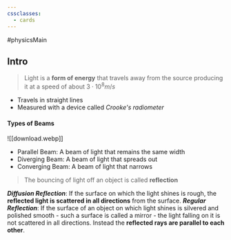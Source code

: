 ```yaml
---
cssclasses:
  - cards
---
```

#physicsMain 

## Intro
> Light is a **form of energy** that travels away from the source producing it at a speed of about $3 \cdot 10^8  m/s$ 
- Travels in straight lines
- Measured with a device called *Crooke's radiometer*
#### Types of Beams
![[download.webp]]
- Parallel Beam: A beam of light that remains the same width
- Diverging Beam: A beam of light that spreads out
- Converging Beam: A beam of light that narrows

> The bouncing of light off an object is called **reflection**

***Diffusion Reflection***: If the surface on which the light shines is rough, the **reflected light is scattered in all directions** from the surface. 
***Regular Reflection***: If the surface of an object on which light shines is silvered and polished smooth - such a surface is called a mirror - the light falling on it is not scattered in all directions. Instead the **reflected rays are parallel to each other**.



